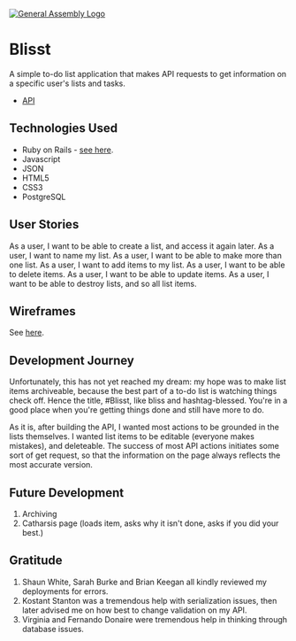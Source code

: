 [![General Assembly Logo](https://camo.githubusercontent.com/1a91b05b8f4d44b5bbfb83abac2b0996d8e26c92/687474703a2f2f692e696d6775722e636f6d2f6b6538555354712e706e67)](https://generalassemb.ly/education/web-development-immersive)

# Blisst

A simple to-do list application that makes API requests to get information
on a specific user's lists and tasks.

- [API](https://github.com/quidprocrow/rails-api-project)

## Technologies Used
- Ruby on Rails - [see here](https://github.com/quidprocrow/rails-api-project).
- Javascript
- JSON
- HTML5
- CSS3
- PostgreSQL

## User Stories

As a user, I want to be able to create a list, and access it again later.
As a user, I want to name my list.
As a user, I want to be able to make more than one list.
As a user, I want to add items to my list.
As a user, I want to be able to delete items.
As a user, I want to be able to update items.
As a user, I want to be able to destroy lists, and so all list items.

## Wireframes

See [here](https://ibb.co/nzhk1w).

## Development Journey
Unfortunately, this has not yet reached my dream: my hope was to make list items
archiveable, because the best part of a to-do list is watching things check off.
Hence the title, #Blisst, like bliss and hashtag-blessed. You're in a good place
when you're getting things done and still have more to do.

As it is, after building the API, I wanted most actions to be grounded in the lists
themselves. I wanted list items to be editable (everyone makes mistakes), and deleteable.
The success of most API actions initiates some sort of get request, so that
the information on the page always reflects the most accurate version.


## Future Development

1. Archiving
2. Catharsis page (loads item, asks why it isn't done, asks if you did your best.)

## Gratitude

1. Shaun White, Sarah Burke and Brian Keegan all kindly reviewed my deployments for errors.
2. Kostant Stanton was a tremendous help with serialization issues, then later
advised me on how best to change validation on my API.
3. Virginia and Fernando Donaire were tremendous help in thinking through
database issues.
